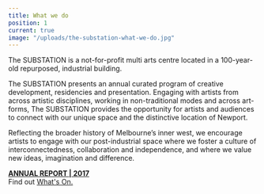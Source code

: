 ```yaml
---
title: What we do
position: 1
current: true
image: "/uploads/the-substation-what-we-do.jpg"
---
```


The SUBSTATION is a not-for-profit multi arts centre located in a 100-year-old repurposed, industrial building. 

The SUBSTATION presents an annual curated program of creative development, residencies and presentation. Engaging with artists from across artistic disciplines, working in non-traditional modes and across art-forms, The SUBSTATION provides the opportunity for artists and audiences to connect with our unique space and the distinctive location of Newport.

Reflecting the broader history of Melbourne’s inner west, we encourage artists to engage with our post-industrial space where we foster a culture of interconnectedness, collaboration and independence, and where we value new ideas, imagination and difference. 

**[ANNUAL REPORT | 2017 ](/uploads/The%20Substation_Annual%20Report_2017.pdf)** 
<br>
Find out [What's On.](https://thesubstation.org.au/whats-on/)
